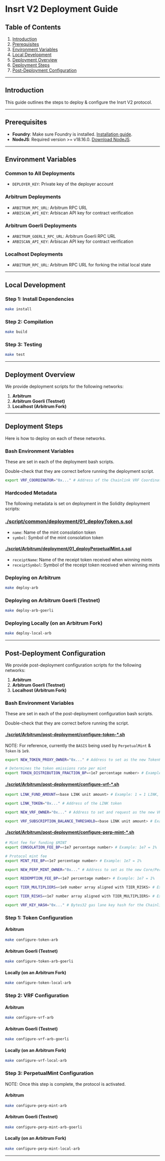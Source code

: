 # Insrt V2 Deployment Guide

## Table of Contents

1. [Introduction](#introduction)
2. [Prerequisites](#prerequisites)
3. [Environment Variables](#environment-variables)
4. [Local Development](#local-development)
5. [Deployment Overview](#deployment-overview)
6. [Deployment Steps](#deployment-steps)
7. [Post-Deployment Configuration](#post-deployment-configuration)

---

## Introduction

This guide outlines the steps to deploy & configure the Insrt V2 protocol.

---

## Prerequisites

- **Foundry**: Make sure Foundry is installed. [Installation guide](https://getfoundry.sh/).
- **NodeJS**: Required version \>= v18.16.0. [Download NodeJS](https://nodejs.org/en/).

---

## Environment Variables

### Common to All Deployments

- `DEPLOYER_KEY`: Private key of the deployer account

### Arbitrum Deployments

- `ARBITRUM_RPC_URL`: Arbitrum RPC URL
- `ARBISCAN_API_KEY`: Arbiscan API key for contract verification

### Arbitrum Goerli Deployments

- `ARBITRUM_GOERLI_RPC_URL`: Arbitrum Goerli RPC URL
- `ARBISCAN_API_KEY`: Arbiscan API key for contract verification

### Localhost Deployments

- `ARBITRUM_RPC_URL`: Arbitrum RPC URL for forking the initial local state

---

## Local Development

### Step 1: Install Dependencies

```bash
make install
```

### Step 2: Compilation

```bash
make build
```

### Step 3: Testing

```bash
make test
```

---

## Deployment Overview

We provide deployment scripts for the following networks:

1. **Arbitrum**
2. **Arbitrum Goerli (Testnet)**
3. **Localhost (Arbitrum Fork)**

---

## Deployment Steps

Here is how to deploy on each of these networks.

### Bash Environment Variables

These are set in each of the deployment bash scripts.

Double-check that they are correct before running the deployment script.

```bash
export VRF_COORDINATOR="0x..." # Address of the Chainlink VRF Coordinator
```

### Hardcoded Metadata

The following metadata is set on deployment in the Solidity deployment scripts:

### [./script/common/deployment/01_deployToken.s.sol](https://github.com/Insrt-Finance/insrt-v2-contracts/blob/v0.1.0-alpha/script/common/deployment/01_deployToken.s.sol)

- `name`: Name of the mint consolation token
- `symbol`: Symbol of the mint consolation token

#### [./script/Arbitrum/deployment/01_deployPerpetualMint.s.sol](https://github.com/Insrt-Finance/insrt-v2-contracts/blob/v0.1.0-alpha/script/Arbitrum/deployment/01_deployPerpetualMint.s.sol)

- `receiptName`: Name of the receipt token received when winning mints
- `receiptSymbol`: Symbol of the receipt token received when winning mints

### Deploying on Arbitrum

```bash
make deploy-arb
```

### Deploying on Arbitrum Goerli (Testnet)

```bash
make deploy-arb-goerli
```

### Deploying Locally (on an Arbitrum Fork)

```bash
make deploy-local-arb
```

---

## Post-Deployment Configuration

We provide post-deployment configuration scripts for the following networks:

1. **Arbitrum**
2. **Arbitrum Goerli (Testnet)**
3. **Localhost (Arbitrum Fork)**

### Bash Environment Variables

These are set in each of the post-deployment configuration bash scripts.

Double-check that they are correct before running the script.

#### [./script/Arbitrum/post-deployment/configure-token-\*.sh](https://github.com/Insrt-Finance/insrt-v2-contracts/blob/v0.1.0-alpha/script/Arbitrum/post-deployment/configure-token-arb.sh)

NOTE: For reference, currently the `BASIS` being used by `PerpetualMint` & `Token` is `1e9`.

```bash
export NEW_TOKEN_PROXY_OWNER="0x..." # Address to set as the new TokenProxy owner

# Determines the token emissions rate per mint
export TOKEN_DISTRIBUTION_FRACTION_BP=<1e7 percentage number> # Example: 1e7 = 1%
```

#### [./script/Arbitrum/post-deployment/configure-vrf-\*.sh](https://github.com/Insrt-Finance/insrt-v2-contracts/blob/v0.1.0-alpha/script/Arbitrum/post-deployment/configure-vrf-arb.sh)

```bash
export LINK_FUND_AMOUNT=<base LINK unit amount> # Example: 1 = 1 LINK, can be 0 to fund subscription later

export LINK_TOKEN="0x..." # Address of the LINK token

export NEW_VRF_OWNER="0x..." # Address to set and request as the new VRF subscription owner

export VRF_SUBSCRIPTION_BALANCE_THRESHOLD=<base LINK unit amount> # Example: 1 = 1 LINK
```

#### [./script/Arbitrum/post-deployment/configure-perp-mint-\*.sh](https://github.com/Insrt-Finance/insrt-v2-contracts/blob/v0.1.0-alpha/script/Arbitrum/post-deployment/configure-perp-mint-arb.sh)

```bash
# Mint fee for funding $MINT
export CONSOLATION_FEE_BP=<1e7 percentage number> # Example: 1e7 = 1%

# Protocol mint fee
export MINT_FEE_BP=<1e7 percentage number> # Example: 1e7 = 1%

export NEW_PERP_MINT_OWNER="0x..." # Address to set as the new Core/PerpetualMint owner

export REDEMPTION_FEE_BP=<1e7 percentage number> # Example: 1e7 = 1%

export TIER_MULTIPLIERS=<1e9 number array aligned with TIER_RISKS> # Example: 1e9,2e9,4e9,8e9,16e9 = 1x, 2x, 4x, 8x, 16x

export TIER_RISKS=<1e7 number array aligned with TIER_MULTIPLIERS> # Example: 60e7,25e7,10e7,4e7,1e7 = 60%, 25%, 10%, 4%, 1%

export VRF_KEY_HASH="0x..." # Bytes32 gas lane key hash for the Chainlink VRF Coordinator
```

### Step 1: Token Configuration

#### Arbitrum

```bash
make configure-token-arb
```

#### Arbitrum Goerli (Testnet)

```bash
make configure-token-arb-goerli
```

#### Locally (on an Arbitrum Fork)

```bash
make configure-token-local-arb
```

### Step 2: VRF Configuration

#### Arbitrum

```bash
make configure-vrf-arb
```

#### Arbitrum Goerli (Testnet)

```bash
make configure-vrf-arb-goerli
```

#### Locally (on an Arbitrum Fork)

```bash
make configure-vrf-local-arb
```

### Step 3: PerpetualMint Configuration

NOTE: Once this step is complete, the protocol is activated.

#### Arbitrum

```bash
make configure-perp-mint-arb
```

#### Arbitrum Goerli (Testnet)

```bash
make configure-perp-mint-arb-goerli
```

#### Locally (on an Arbitrum Fork)

```bash
make configure-perp-mint-local-arb
```

---
